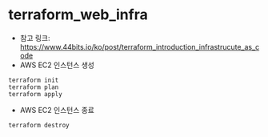 # terraform_web_infra

* 참고 링크: https://www.44bits.io/ko/post/terraform_introduction_infrastrucute_as_code
* AWS EC2 인스턴스 생성
```
terraform init
terraform plan
terraform apply
```
* AWS EC2 인스턴스 종료
```
terraform destroy
```
